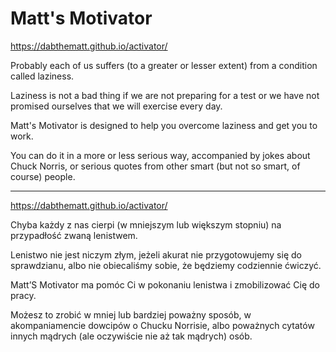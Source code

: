 # Matt's Motivator

https://dabthematt.github.io/activator/

Probably each of us suffers (to a greater or lesser extent) from a condition called laziness.

Laziness is not a bad thing if we are not preparing for a test or we have not promised ourselves that we will exercise every day.

Matt's Motivator is designed to help you overcome laziness and get you to work.

You can do it in a more or less serious way, accompanied by jokes about Chuck Norris, or serious quotes from other smart (but not so smart, of course) people.

--------

https://dabthematt.github.io/activator/

Chyba każdy z nas cierpi (w mniejszym lub większym stopniu) na przypadłość zwaną lenistwem. 

Lenistwo nie jest niczym złym, jeżeli akurat nie przygotowujemy się do sprawdzianu, albo nie obiecaliśmy sobie, że będziemy codziennie ćwiczyć.

Matt’S Motivator ma pomóc Ci w pokonaniu lenistwa i zmobilizować Cię do pracy.

Możesz to zrobić w mniej lub bardziej poważny sposób, w akompaniamencie dowcipów o Chucku Norrisie, albo poważnych cytatów innych mądrych (ale oczywiście nie aż tak mądrych) osób.
